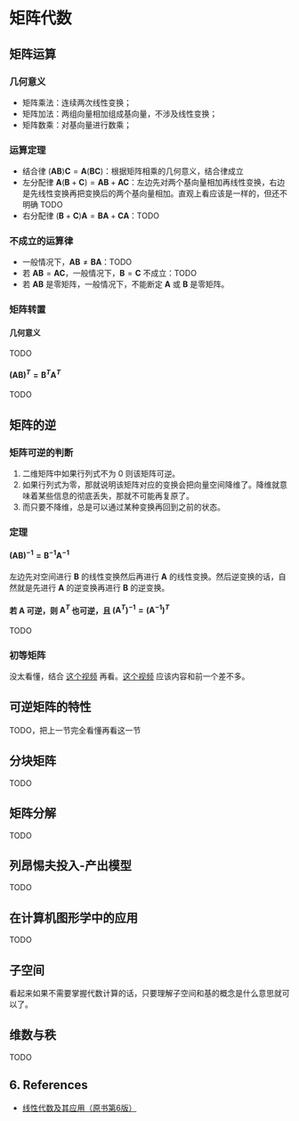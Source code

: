 
# 矩阵代数


## 矩阵运算
### 几何意义
* 矩阵乘法：连续两次线性变换；
* 矩阵加法：两组向量相加组成基向量，不涉及线性变换；
* 矩阵数乘：对基向量进行数乘；

### 运算定理
* 结合律 $(\boldsymbol{A} \boldsymbol{B}) \boldsymbol{C} = \boldsymbol{A} (\boldsymbol{B} \boldsymbol{C})$：根据矩阵相乘的几何意义，结合律成立
* 左分配律 $\boldsymbol{A} (\boldsymbol{B} + \boldsymbol{C}) = \boldsymbol{A} \boldsymbol{B} + \boldsymbol{A} \boldsymbol{C}$：左边先对两个基向量相加再线性变换，右边是先线性变换再把变换后的两个基向量相加。直观上看应该是一样的，但还不明确 TODO
* 右分配律 $(\boldsymbol{B} + \boldsymbol{C})\boldsymbol{A} = \boldsymbol{B} \boldsymbol{A} + \boldsymbol{C} \boldsymbol{A}$：TODO

### 不成立的运算律
* 一般情况下，$\boldsymbol{A} \boldsymbol{B} \ne \boldsymbol{B} \boldsymbol{A}$：TODO
* 若 $\boldsymbol{A} \boldsymbol{B} = \boldsymbol{A} \boldsymbol{C}$，一般情况下，$\boldsymbol{B} = \boldsymbol{C}$ 不成立：TODO
* 若 $\boldsymbol{A} \boldsymbol{B}$ 是零矩阵，一般情况下，不能断定 $\boldsymbol{A}$ 或 $\boldsymbol{B}$ 是零矩阵。

### 矩阵转置
#### 几何意义
TODO

#### $(\boldsymbol{A} \boldsymbol{B})^T = \boldsymbol{B}^T \boldsymbol{A}^T$ 
TODO


## 矩阵的逆
### 矩阵可逆的判断
1. 二维矩阵中如果行列式不为 0 则该矩阵可逆。
2. 如果行列式为零，那就说明该矩阵对应的变换会把向量空间降维了。降维就意味着某些信息的彻底丢失，那就不可能再复原了。
3. 而只要不降维，总是可以通过某种变换再回到之前的状态。

### 定理
#### $(\boldsymbol{A} \boldsymbol{B})^{-1} = \boldsymbol{B}^{-1} \boldsymbol{A}^{-1}$ 
左边先对空间进行 $\boldsymbol{B}$ 的线性变换然后再进行 $\boldsymbol{A}$ 的线性变换。然后逆变换的话，自然就是先进行 $\boldsymbol{A}$ 的逆变换再进行 $\boldsymbol{B}$ 的逆变换。

#### 若 $\boldsymbol{A}$ 可逆，则 $\boldsymbol{A}^T$ 也可逆，且 $(\boldsymbol{A}^T)^{-1} = (\boldsymbol{A}^{-1})^T$
TODO

### 初等矩阵
没太看懂，结合 [这个视频](https://www.bilibili.com/video/BV1zS4y1d7if/) 再看。[这个视频](https://www.bilibili.com/video/BV1Vs4y1Z7HB?p=11) 应该内容和前一个差不多。


## 可逆矩阵的特性
TODO，把上一节完全看懂再看这一节


## 分块矩阵
TODO


## 矩阵分解
TODO


## 列昂惕夫投入-产出模型
TODO


## 在计算机图形学中的应用
TODO


## 子空间
看起来如果不需要掌握代数计算的话，只要理解子空间和基的概念是什么意思就可以了。


## 维数与秩
TODO

 
##  6. <a name='References'></a>References
* [线性代数及其应用（原书第6版）](https://book.douban.com/subject/36351050/)